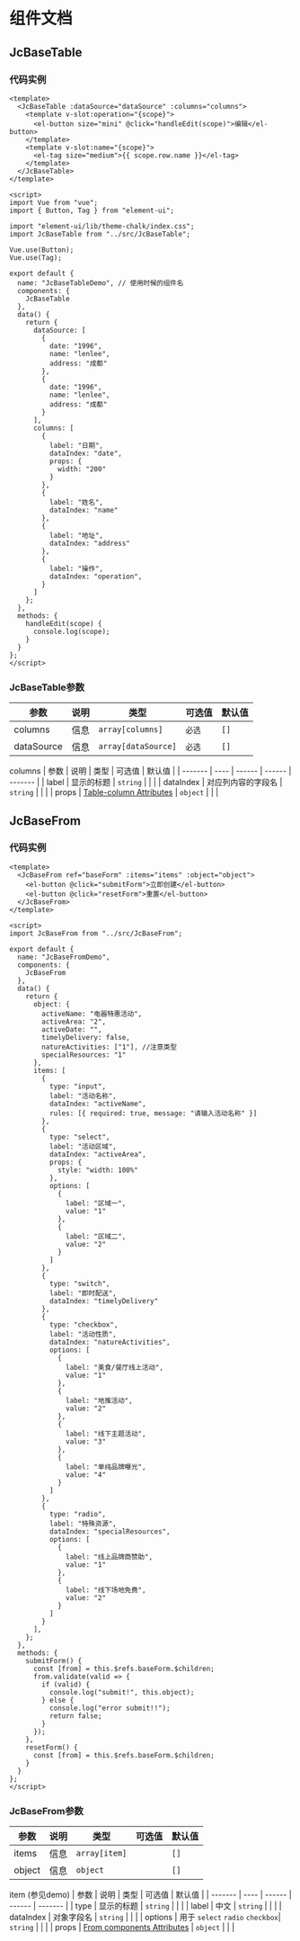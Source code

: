 # 组件文档

## JcBaseTable

### 代码实例
<code-box title="注意事项" description="">
  <Jc-base-table-demo />
</code-box>

```vue
<template>
  <JcBaseTable :dataSource="dataSource" :columns="columns">
    <template v-slot:operation="{scope}">
      <el-button size="mini" @click="handleEdit(scope)">编辑</el-button>
    </template>
    <template v-slot:name="{scope}">
      <el-tag size="medium">{{ scope.row.name }}</el-tag>
    </template>
  </JcBaseTable>
</template>

<script>
import Vue from "vue";
import { Button, Tag } from "element-ui";

import "element-ui/lib/theme-chalk/index.css";
import JcBaseTable from "../src/JcBaseTable";

Vue.use(Button);
Vue.use(Tag);

export default {
  name: "JcBaseTableDemo", // 使用时候的组件名
  components: {
    JcBaseTable
  },
  data() {
    return {
      dataSource: [
        {
          date: "1996",
          name: "lenlee",
          address: "成都"
        },
        {
          date: "1996",
          name: "lenlee",
          address: "成都"
        }
      ],
      columns: [
        {
          label: "日期",
          dataIndex: "date",
          props: {
            width: "200"
          }
        },
        {
          label: "姓名",
          dataIndex: "name"
        },
        {
          label: "地址",
          dataIndex: "address"
        },
        {
          label: "操作",
          dataIndex: "operation",
        }
      ]
    };
  },
  methods: {
    handleEdit(scope) {
      console.log(scope);
    }
  }
};
</script>

```

### JcBaseTable参数
| 参数    | 说明 | 类型   | 可选值 | 默认值  |
| ------- | ---- | ------ | ------ | ------- |
| columns | 信息 | `array[columns]` | `必选`      | `[]` |
| dataSource | 信息 | `array[dataSource]` | `必选` | `[]` |

columns
| 参数    | 说明 | 类型   | 可选值 | 默认值  |
| ------- | ---- | ------ | ------ | ------- |
| label | 显示的标题 | `string` |       | |
| dataIndex | 对应列内容的字段名 | `string` |  | |
| props | [Table-column Attributes](https://element.eleme.cn/#/zh-CN/component/table#table-column-attributes) | `object` |  | |


## JcBaseFrom

### 代码实例
<code-box title="注意事项" description="">
  <Jc-base-from-demo />
</code-box>

```vue
<template>
  <JcBaseFrom ref="baseForm" :items="items" :object="object">
    <el-button @click="submitForm">立即创建</el-button>
    <el-button @click="resetForm">重置</el-button>
  </JcBaseFrom>
</template>

<script>
import JcBaseFrom from "../src/JcBaseFrom";

export default {
  name: "JcBaseFromDemo",
  components: {
    JcBaseFrom
  },
  data() {
    return {
      object: {
        activeName: "电器特惠活动",
        activeArea: "2",
        activeDate: "",
        timelyDelivery: false,
        natureActivities: ["1"], //注意类型
        specialResources: "1"
      },
      items: [
        {
          type: "input",
          label: "活动名称",
          dataIndex: "activeName",
          rules: [{ required: true, message: "请输入活动名称" }]
        },
        {
          type: "select",
          label: "活动区域",
          dataIndex: "activeArea",
          props: {
            style: "width: 100%"
          },
          options: [
            {
              label: "区域一",
              value: "1"
            },
            {
              label: "区域二",
              value: "2"
            }
          ]
        },
        {
          type: "switch",
          label: "即时配送",
          dataIndex: "timelyDelivery"
        },
        {
          type: "checkbox",
          label: "活动性质",
          dataIndex: "natureActivities",
          options: [
            {
              label: "美食/餐厅线上活动",
              value: "1"
            },
            {
              label: "地推活动",
              value: "2"
            },
            {
              label: "线下主题活动",
              value: "3"
            },
            {
              label: "单纯品牌曝光",
              value: "4"
            }
          ]
        },
        {
          type: "radio",
          label: "特殊资源",
          dataIndex: "specialResources",
          options: [
            {
              label: "线上品牌商赞助",
              value: "1"
            },
            {
              label: "线下场地免费",
              value: "2"
            }
          ]
        }
      ],
    };
  },
  methods: {
    submitForm() {
      const [from] = this.$refs.baseForm.$children;
      from.validate(valid => {
        if (valid) {
          console.log("submit!", this.object);
        } else {
          console.log("error submit!!");
          return false;
        }
      });
    },
    resetForm() {
      const [from] = this.$refs.baseForm.$children;
    }
  }
};
</script>
```

### JcBaseFrom参数
| 参数    | 说明 | 类型   | 可选值 | 默认值  |
| ------- | ---- | ------ | ------ | ------- |
| items | 信息 | `array[item]` |   | `[]` |
| object | 信息 | `object` |  | `[]` |

item (参见demo)
| 参数    | 说明 | 类型   | 可选值 | 默认值  |
| ------- | ---- | ------ | ------ | ------- |
| type | 显示的标题 | `string` |       | |
| label | 中文 | `string` |  | |
| dataIndex | 对象字段名 | `string` |  | |
| options | 用于 `select` `radio`  `checkbox`| `string` |  | |
| props | [From components Attributes](https://element.eleme.cn/#/zh-CN/component/) | `object` |  | |
